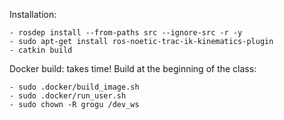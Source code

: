 Installation:
```
- rosdep install --from-paths src --ignore-src -r -y
- sudo apt-get install ros-noetic-trac-ik-kinematics-plugin
- catkin build
```
Docker build: takes time! Build at the beginning of the class:

```
- sudo .docker/build_image.sh 
- sudo .docker/run_user.sh
- sudo chown -R grogu /dev_ws
